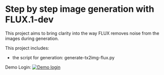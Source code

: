# Step by step image generation with FLUX.1-dev

This project aims to bring clarity into the way FLUX removes noise from the images during generation.

This project includes:
- the script for generation: <a src="/generate-tx2img-flux.py">generate-tx2img-flux.py</a>

Demo Login:
<a href="https://www.youtube.com/watch?v=8r734-SjsVU?autoplay=1" style="max-width: 80vw"><img src="/wertpapieranlagen/src/assets/preview/demo_login_videopreview.png" alt="Demo login" style="max-width:80%;"></a>
